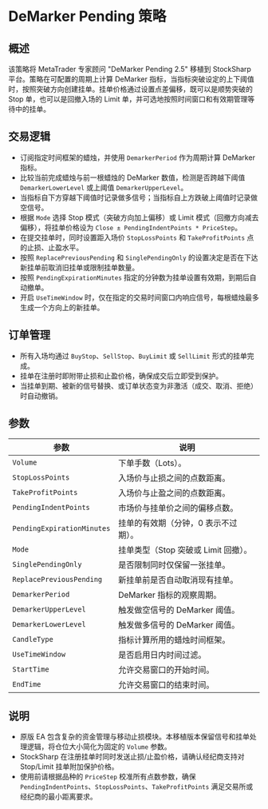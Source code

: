 # DeMarker Pending 策略

## 概述
该策略将 MetaTrader 专家顾问 "DeMarker Pending 2.5" 移植到 StockSharp 平台。策略在可配置的周期上计算 DeMarker 指标，当指标突破设定的上下阈值时，按照突破方向创建挂单。挂单价格通过设置点差偏移，既可以是顺势突破的 Stop 单，也可以是回撤入场的 Limit 单，并可选地按照时间窗口和有效期管理等待中的挂单。

## 交易逻辑
- 订阅指定时间框架的蜡烛，并使用 `DemarkerPeriod` 作为周期计算 DeMarker 指标。
- 比较当前完成蜡烛与前一根蜡烛的 DeMarker 数值，检测是否跨越下阈值 `DemarkerLowerLevel` 或上阈值 `DemarkerUpperLevel`。
- 当指标自下方穿越下阈值时记录做多信号；当指标自上方跌破上阈值时记录做空信号。
- 根据 `Mode` 选择 Stop 模式（突破方向加上偏移）或 Limit 模式（回撤方向减去偏移），将挂单价格设为 `Close ± PendingIndentPoints * PriceStep`。
- 在提交挂单时，同时设置距入场价 `StopLossPoints` 和 `TakeProfitPoints` 点的止损、止盈水平。
- 按照 `ReplacePreviousPending` 和 `SinglePendingOnly` 的设置决定是否在下达新挂单前取消旧挂单或限制挂单数量。
- 按照 `PendingExpirationMinutes` 指定的分钟数为挂单设置有效期，到期后自动撤单。
- 开启 `UseTimeWindow` 时，仅在指定的交易时间窗口内响应信号，每根蜡烛最多生成一个方向上的新挂单。

## 订单管理
- 所有入场均通过 `BuyStop`、`SellStop`、`BuyLimit` 或 `SellLimit` 形式的挂单完成。
- 挂单在注册时即附带止损和止盈价格，确保成交后立即受到保护。
- 当挂单到期、被新的信号替换、或订单状态变为非激活（成交、取消、拒绝）时自动撤销。

## 参数
| 参数 | 说明 |
|------|------|
| `Volume` | 下单手数（Lots）。 |
| `StopLossPoints` | 入场价与止损之间的点数距离。 |
| `TakeProfitPoints` | 入场价与止盈之间的点数距离。 |
| `PendingIndentPoints` | 市场价与挂单价之间的偏移点数。 |
| `PendingExpirationMinutes` | 挂单的有效期（分钟，0 表示不过期）。 |
| `Mode` | 挂单类型（Stop 突破或 Limit 回撤）。 |
| `SinglePendingOnly` | 是否限制同时仅保留一张挂单。 |
| `ReplacePreviousPending` | 新挂单前是否自动取消现有挂单。 |
| `DemarkerPeriod` | DeMarker 指标的观察周期。 |
| `DemarkerUpperLevel` | 触发做空信号的 DeMarker 阈值。 |
| `DemarkerLowerLevel` | 触发做多信号的 DeMarker 阈值。 |
| `CandleType` | 指标计算所用的蜡烛时间框架。 |
| `UseTimeWindow` | 是否启用日内时间过滤。 |
| `StartTime` | 允许交易窗口的开始时间。 |
| `EndTime` | 允许交易窗口的结束时间。 |

## 说明
- 原版 EA 包含复杂的资金管理与移动止损模块。本移植版本保留信号和挂单处理逻辑，将仓位大小简化为固定的 `Volume` 参数。
- StockSharp 在注册挂单时同时发送止损/止盈价格，请确认经纪商支持对 Stop/Limit 挂单附加保护价格。
- 使用前请根据品种的 `PriceStep` 校准所有点数参数，确保 `PendingIndentPoints`、`StopLossPoints`、`TakeProfitPoints` 满足交易所或经纪商的最小距离要求。
